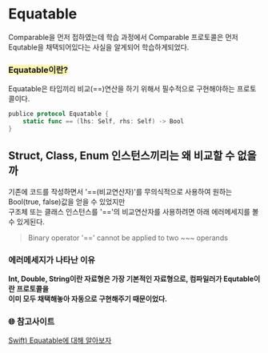 # Equatable
Comparable을 먼저 접하였는데 학습 과정에서 Comparable 프로토콜은 먼저 Equtable을 채택되어있다는 사실을 알게되어 학습하게되었다.

### <span style='background-color: #fff5b1'> Equatable이란?</span>
Equatable은 타입끼리 비교(==)연산을 하기 위해서 필수적으로 구현해야하는 프로토콜이다.   
```Swift
publice protocol Equatable {
    static func == (lhs: Self, rhs: Self) -> Bool
}
```

## Struct, Class, Enum 인스턴스끼리는 왜 비교할 수 없을까
기존에 코드를 작성하면서 '==(비교연산자)'를 무의식적으로 사용하여 원하는 Bool(true, false)값을 얻을 수 있었지만   
구조체 또는 클래스 인스턴스를 '=='의 비교연산자를 사용하려면 아래 에러메세지를 볼 수 있게된다.   
> Binary operator '==' cannot be applied to two ~~~ operands

### 에러메세지가 나타난 이유
**Int, Double, String이란 자료형은 가장 기본적인 자료형으로, 컴파일러가 Equtable이란 프로토콜을**   
**이미 모두 채택해놓아 자동으로 구현해주기 때문이었다.**





### 🌐 참고사이트   
[Swift) Equatable에 대해 알아보자](https://babbab2.tistory.com/148?category=828998)
